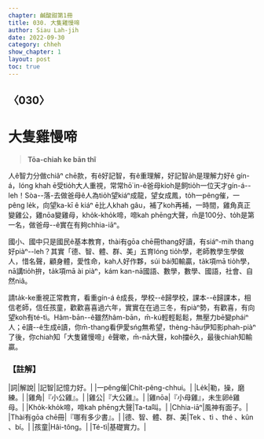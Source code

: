 ```yaml
---
chapter: 鹹酸甜第1冊
title: 030. 大隻雞慢啼
author: Siau Lah-jih
date: 2022-09-30
category: chheh
show_chapter: 1
layout: post
toc: true
---
```

  
## 〈030〉
# 大隻雞慢啼
>**Tōa-chiah ke bān thî**
  
人ê智力分做chiâⁿ chē款，有ê好記智，有ê重理解，好記智a̍h是理解力好ê gín-á，lóng khah ē受tio̍h大人重視，常常hō͘ in-ê爸母kioh是飼tio̍h一位天才gín-á--leh！Sòa--落-去做爸母ê人為tio̍h望kiáⁿ成龍，望女成鳳，to̍h一pêng催，一pêng le̍k，向望ka-kī ê kiáⁿ ē比人khah gâu，補了koh再補，一時間，雞角真正變雞公，雞nōa變雞母，kho̍k-kho̍k啼，啼kah phēng大聲，m̄是100分、to̍h是第一名，做爸母--ê實在有夠chhia-iāⁿ。

國小、國中只是國民ê基本教育，thài有gōa chē冊thang好讀，有siáⁿ-mih thang好piàⁿ--leh？其實「德、智、體、群、美」五育lóng tio̍h學，老師教學生學做人，惜名聲，顧身體，愛性命，kah人好作夥，súi bái知輸贏，ta̍k項mā tio̍h學，nā講tio̍h拚，ta̍k項mā ài piàⁿ，kám kan-nā國語、數學，數學、國語，社會、自然niâ。

請ta̍k-ke重視正常教育，看重gín-á ê成長，學校--ê歸學校，課本--ê歸課本，相信老師，信任孩童，歡歡喜喜過六年，實實在在過三冬，有piàⁿ勢，有歡喜，有向望koh有té-tì。Hâm-bān--ê雖然hâm-bān，m̄-kú輕輕鬆鬆，無壓力bē變pháiⁿ人；ē讀--ê生成ē讀，你m̄-thang看伊愛sńg無希望，thèng-hāu伊知影phah-piàⁿ了後，你chiah知「大隻雞慢啼」ê聲嗽，m̄-nā大聲，koh擋ē久，最後chiah知輸贏。

### 【註解】

|詞|解說|
|記智|記憶力好。|
|一pêng催|Chi̍t-pêng-chhui。|
|Le̍k|勒，操，磨練。|
|雞角|『小公雞』。|
|雞公|『大公雞』。|
|雞nōa|『小母雞』，未生卵ê雞母。|
|Kho̍k-kho̍k啼，啼kah phēng大聲|Ta-ta叫。|
|Chhia-iāⁿ|風神有面子。|
|Thài有gōa chē冊|『哪有多少書』。|
|德、智、體、群、美|Tek 、tì 、thé 、kûn 、bí。|
|孩童|Hâi-tông。|
|Té-tì|基礎實力。|
